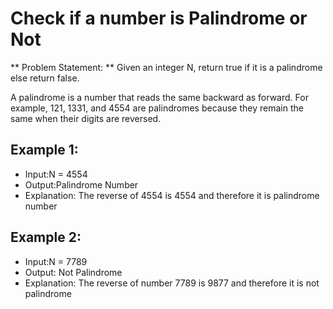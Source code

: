 # Check if a number is Palindrome or Not

** Problem Statement: ** Given an integer N, return true if it is a palindrome else return false.

A palindrome is a number that reads the same backward as forward. For example, 121, 1331, and 4554 are palindromes because they remain the same when their digits are reversed.


## Example 1:
- Input:N = 4554
- Output:Palindrome Number
- Explanation: The reverse of 4554 is 4554 and therefore it is palindrome number

## Example 2:
- Input:N = 7789
- Output: Not Palindrome
- Explanation: The reverse of number 7789 is 9877 and therefore it is not palindrome
